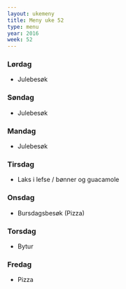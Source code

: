 ```yaml
---
layout: ukemeny
title: Meny uke 52
type: menu
year: 2016
week: 52
---
```


### Lørdag

- Julebesøk

### Søndag

- Julebesøk

### Mandag

- Julebesøk

### Tirsdag

- Laks i lefse / bønner og guacamole

### Onsdag

- Bursdagsbesøk (Pizza)

### Torsdag

- Bytur

### Fredag

- Pizza

